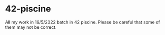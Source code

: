 # 42-piscine
All my work in 16/5/2022 batch in 42 piscine. Please be careful that some of them may not be correct.
